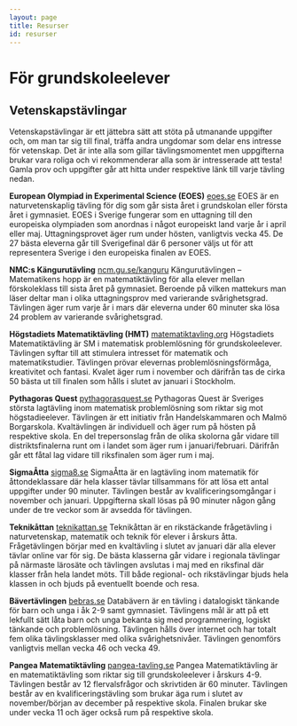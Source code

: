 ```yaml
---
layout: page
title: Resurser
id: resurser
---
```


# För grundskoleelever
## Vetenskapstävlingar
Vetenskapstävlingar är ett jättebra sätt att stöta på utmanande uppgifter och, om man tar sig till final, träffa andra ungdomar som delar ens intresse för vetenskap. Det är inte alla som gillar tävlingsmomentet men uppgifterna brukar vara roliga och vi rekommenderar alla som är intresserade att testa! Gamla prov och uppgifter går att hitta under respektive länk till varje tävling nedan.

**European Olympiad in Experimental Science (EOES)**
[eoes.se](https://eoes.se/)
EOES är en naturvetenskaplig tävling för dig som går sista året i grundskolan eller första året i gymnasiet. EOES i Sverige fungerar som en uttagning till den europeiska olympiaden som anordnas i något europeiskt land varje år i april eller maj. Uttagningsprovet äger rum under hösten, vanligtvis vecka 45. De 27 bästa eleverna går till Sverigefinal där 6 personer väljs ut för att representera Sverige i den europeiska finalen av EOES.

**NMC:s Kängurutävling**
[ncm.gu.se/kanguru](http://ncm.gu.se/kanguru)
Kängurutävlingen – Matematikens hopp är en matematiktävling för alla elever mellan förskoleklass till sista året på gymnasiet. Beroende på vilken mattekurs man läser deltar man i olika uttagningsprov med varierande svårighetsgrad. Tävlingen äger rum varje år i mars där eleverna under 60 minuter ska lösa 24 problem av varierande svårighetsgrad.

**Högstadiets Matematiktävling (HMT)**
[matematiktavling.org](http://www.matematiktavling.org)
Högstadiets Matematiktävling är SM i matematisk problemlösning för grundskoleelever. Tävlingen syftar till att stimulera intresset för matematik och matematikstudier. Tävlingen prövar elevernas problemlösningsförmåga, kreativitet och fantasi. Kvalet äger rum i november och därifrån tas de cirka 50 bästa ut till finalen som hålls i slutet av januari i Stockholm.

**Pythagoras Quest**
[pythagorasquest.se](http://www.pythagorasquest.se/)
Pythagoras Quest är Sveriges största lagtävling inom matematisk problemlösning som riktar sig mot högstadieelever. Tävlingen är ett initiativ från Handelskammaren och Malmö Borgarskola. Kvaltävlingen är individuell och äger rum på hösten på respektive skola. En del trepersonslag från de olika skolorna går vidare till distriktsfinalerna runt om i landet som äger rum i januari/februari. Därifrån går ett fåtal lag vidare till riksfinalen som äger rum i maj.

**SigmaÅtta**
[sigma8.se](https://www.sigma8.se/)
SigmaÅtta är en lagtävling inom matematik för åttondeklassare där hela klasser tävlar tillsammans för att lösa ett antal uppgifter under 90 minuter. Tävlingen består av kvalificeringsomgångar i november och januari. Uppgifterna skall lösas på 90 minuter någon gång under de tre veckor som är avsedda för tävlingen.

**Teknikåttan**
[teknikattan.se](https://www.teknikattan.se/)
Teknikåttan är en rikstäckande frågetävling i naturvetenskap, matematik och teknik för elever i årskurs åtta. Frågetävlingen börjar med en kvaltävling i slutet av januari där alla elever tävlar online var för sig. De bästa klasserna går vidare i regionala tävlingar på närmaste lärosäte och tävlingen avslutas i maj med en riksfinal där klasser från hela landet möts. Till både regional- och rikstävlingar bjuds hela klassen in och bjuds på eventuellt boende och resa.

**Bävertävlingen**
[bebras.se](https://www.bebras.se)
Databävern är en tävling i datalogiskt tänkande för barn och unga i åk 2-9 samt gymnasiet. Tävlingens mål är att på ett lekfullt sätt låta barn och unga bekanta sig med programmering, logiskt tänkande och problemlösning. Tävlingen hålls över internet och har totalt fem olika tävlingsklasser med olika svårighetsnivåer. Tävlingen genomförs vanligtvis mellan vecka 46 och vecka 49.

**Pangea Matematiktävling**
[pangea-tavling.se](https://pangea-tavling.se/)
Pangea Matematiktävling är en matematiktävling som riktar sig till grundskoleelever i årskurs 4-9. Tävlingen består av 12 flervalsfrågor och skrivtiden är 60 minuter. Tävlingen består av en kvalificeringstävling som brukar äga rum i slutet av november/början av december på respektive skola. Finalen brukar ske under vecka 11 och äger också rum på respektive skola.
